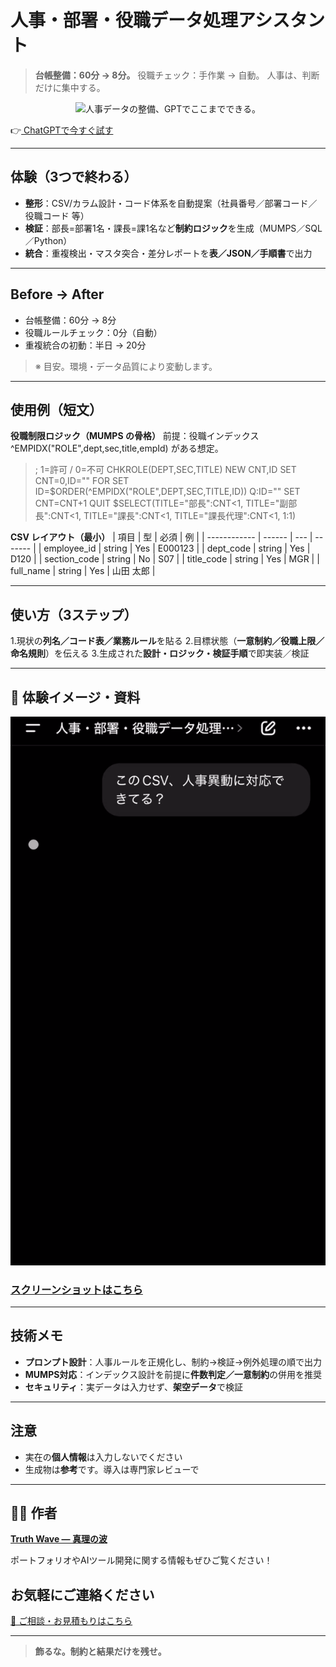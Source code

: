 # 人事・部署・役職データ処理アシスタント

> **台帳整備：60分 → 8分。**
> 役職チェック：手作業 → 自動。
> 人事は、判断だけに集中する。

<p align="center">
<img width="1536" height="1024" alt="人事データの整備、GPTでここまでできる。" src="https://github.com/user-attachments/assets/0073ae8f-9dbb-4eb5-9b18-9c1e9b17cda2" />

</p>

👉[ ChatGPTで今すぐ試す](https://chatgpt.com/g/g-686cbd4b28c881918e461fb62a7e3c32-ren-shi-bu-shu-yi-zhi-tetachu-li-asisutanto)

---

## 体験（3つで終わる）
- **整形**：CSV/カラム設計・コード体系を自動提案（社員番号／部署コード／役職コード 等）
- **検証**：部長=部署1名・課長=課1名など**制約ロジック**を生成（MUMPS／SQL／Python）
- **統合**：重複検出・マスタ突合・差分レポートを**表／JSON／手順書**で出力

---

## Before → After

- 台帳整備：60分 → 8分
- 役職ルールチェック：0分（自動）
- 重複統合の初動：半日 → 20分
> ※ 目安。環境・データ品質により変動します。

---

## 使用例（短文）

**役職制限ロジック（MUMPS の骨格）**
前提：役職インデックス ^EMPIDX("ROLE",dept,sec,title,empId) がある想定。

> ; 1=許可 / 0=不可
> CHKROLE(DEPT,SEC,TITLE)
>   NEW CNT,ID SET CNT=0,ID=""
>   FOR  SET ID=$ORDER(^EMPIDX("ROLE",DEPT,SEC,TITLE,ID)) Q:ID=""  SET CNT=CNT+1
>   QUIT $SELECT(TITLE="部長":CNT<1, TITLE="副部長":CNT<1, TITLE="課長":CNT<1, TITLE="課長代理":CNT<1, 1:1)

**CSV レイアウト（最小）**
| 項目           | 型      | 必須  | 例       |
| ------------ | ------ | --- | ------- |
| employee_id  | string | Yes | E000123 |
| dept_code    | string | Yes | D120    |
| section_code | string | No  | S07     |
| title_code   | string | Yes | MGR     |
| full_name    | string | Yes | 山田 太郎   |

---

## 使い方（3ステップ）
1.現状の**列名／コード表／業務ルール**を貼る
2.目標状態（**一意制約／役職上限／命名規則**）を伝える
3.生成された**設計・ロジック・検証手順**で即実装／検証

---

## 📸 **体験イメージ・資料**
![デモ動画](https://github.com/truthwave/-HR-Org-Data-Automation-Assistant/blob/main/%E8%B3%87%E6%96%99/%E3%83%87%E3%83%A2%E5%8B%95%E7%94%BB.gif)

### [スクリーンショットはこちら](https://github.com/truthwave/-HR-Org-Data-Automation-Assistant/tree/main/%E8%B3%87%E6%96%99/%E3%82%B9%E3%82%AF%E3%83%AA%E3%83%BC%E3%83%B3%E3%82%B7%E3%83%A7%E3%83%83%E3%83%88)

---

## 技術メモ

- **プロンプト設計**：人事ルールを正規化し、制約→検証→例外処理の順で出力
- **MUMPS対応**：インデックス設計を前提に**件数判定／一意制約**の併用を推奨
- **セキュリティ**：実データは入力せず、**架空データ**で検証

---

## 注意

- 実在の**個人情報**は入力しないでください
- 生成物は**参考**です。導入は専門家レビューで
 
---

## 🧑‍💻 作者

**[Truth Wave ― 真理の波](https://github.com/truthwave)**  

ポートフォリオやAIツール開発に関する情報もぜひご覧ください！

## お気軽にご連絡ください
[📩 ご相談・お見積もりはこちら](mailto:realmadrid71214591@gmail.com)

---

> **飾るな。制約と結果だけを残せ。**
